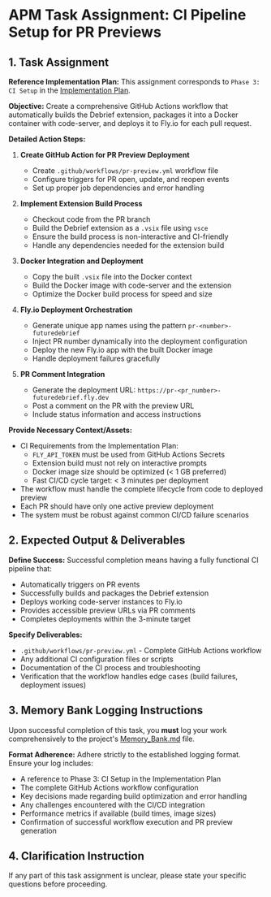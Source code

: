 # APM Task Assignment: CI Pipeline Setup for PR Previews

## 1. Task Assignment

**Reference Implementation Plan:** This assignment corresponds to `Phase 3: CI Setup` in the [Implementation Plan](../../docs/debrief-pr-preview-implementation-plan.md).

**Objective:** Create a comprehensive GitHub Actions workflow that automatically builds the Debrief extension, packages it into a Docker container with code-server, and deploys it to Fly.io for each pull request.

**Detailed Action Steps:**

1. **Create GitHub Action for PR Preview Deployment**
   - Create `.github/workflows/pr-preview.yml` workflow file
   - Configure triggers for PR open, update, and reopen events
   - Set up proper job dependencies and error handling

2. **Implement Extension Build Process**
   - Checkout code from the PR branch
   - Build the Debrief extension as a `.vsix` file using `vsce`
   - Ensure the build process is non-interactive and CI-friendly
   - Handle any dependencies needed for the extension build

3. **Docker Integration and Deployment**
   - Copy the built `.vsix` file into the Docker context
   - Build the Docker image with code-server and the extension
   - Optimize the Docker build process for speed and size

4. **Fly.io Deployment Orchestration**
   - Generate unique app names using the pattern `pr-<number>-futuredebrief`
   - Inject PR number dynamically into the deployment configuration
   - Deploy the new Fly.io app with the built Docker image
   - Handle deployment failures gracefully

5. **PR Comment Integration**
   - Generate the deployment URL: `https://pr-<pr_number>-futuredebrief.fly.dev`
   - Post a comment on the PR with the preview URL
   - Include status information and access instructions

**Provide Necessary Context/Assets:**

- CI Requirements from the Implementation Plan:
  - `FLY_API_TOKEN` must be used from GitHub Actions Secrets
  - Extension build must not rely on interactive prompts
  - Docker image size should be optimized (< 1 GB preferred)
  - Fast CI/CD cycle target: < 3 minutes per deployment
- The workflow must handle the complete lifecycle from code to deployed preview
- Each PR should have only one active preview deployment
- The system must be robust against common CI/CD failure scenarios

## 2. Expected Output & Deliverables

**Define Success:** Successful completion means having a fully functional CI pipeline that:
- Automatically triggers on PR events
- Successfully builds and packages the Debrief extension
- Deploys working code-server instances to Fly.io
- Provides accessible preview URLs via PR comments
- Completes deployments within the 3-minute target

**Specify Deliverables:**
- `.github/workflows/pr-preview.yml` - Complete GitHub Actions workflow
- Any additional CI configuration files or scripts
- Documentation of the CI process and troubleshooting
- Verification that the workflow handles edge cases (build failures, deployment issues)

## 3. Memory Bank Logging Instructions

Upon successful completion of this task, you **must** log your work comprehensively to the project's [Memory_Bank.md](../../Memory_Bank.md) file.

**Format Adherence:** Adhere strictly to the established logging format. Ensure your log includes:
- A reference to Phase 3: CI Setup in the Implementation Plan
- The complete GitHub Actions workflow configuration
- Key decisions made regarding build optimization and error handling
- Any challenges encountered with the CI/CD integration
- Performance metrics if available (build times, image sizes)
- Confirmation of successful workflow execution and PR preview generation

## 4. Clarification Instruction

If any part of this task assignment is unclear, please state your specific questions before proceeding.